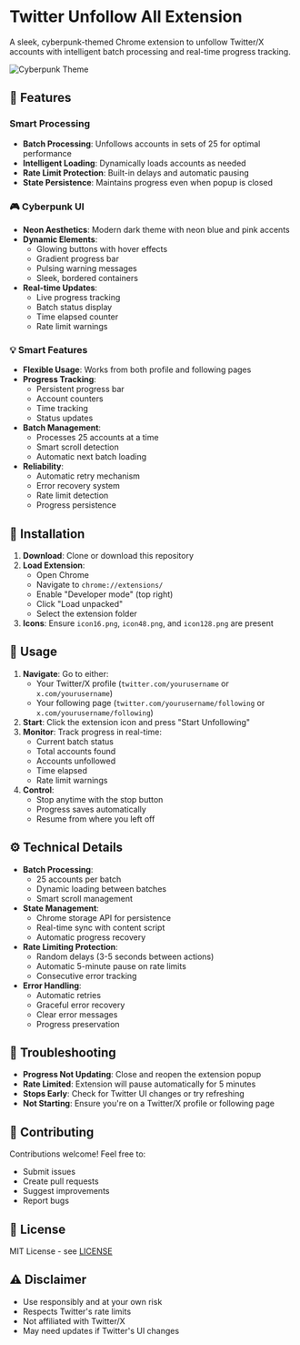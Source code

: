 # Twitter Unfollow All Extension

A sleek, cyberpunk-themed Chrome extension to unfollow Twitter/X accounts with intelligent batch processing and real-time progress tracking.

![Cyberpunk Theme](preview.png)

## 🌟 Features

### Smart Processing
- **Batch Processing**: Unfollows accounts in sets of 25 for optimal performance
- **Intelligent Loading**: Dynamically loads accounts as needed
- **Rate Limit Protection**: Built-in delays and automatic pausing
- **State Persistence**: Maintains progress even when popup is closed

### 🎮 Cyberpunk UI
- **Neon Aesthetics**: Modern dark theme with neon blue and pink accents
- **Dynamic Elements**: 
  - Glowing buttons with hover effects
  - Gradient progress bar
  - Pulsing warning messages
  - Sleek, bordered containers
- **Real-time Updates**:
  - Live progress tracking
  - Batch status display
  - Time elapsed counter
  - Rate limit warnings

### 💡 Smart Features
- **Flexible Usage**: Works from both profile and following pages
- **Progress Tracking**:
  - Persistent progress bar
  - Account counters
  - Time tracking
  - Status updates
- **Batch Management**:
  - Processes 25 accounts at a time
  - Smart scroll detection
  - Automatic next batch loading
- **Reliability**:
  - Automatic retry mechanism
  - Error recovery system
  - Rate limit detection
  - Progress persistence

## 🚀 Installation
1. **Download**: Clone or download this repository
2. **Load Extension**:
   - Open Chrome
   - Navigate to `chrome://extensions/`
   - Enable "Developer mode" (top right)
   - Click "Load unpacked"
   - Select the extension folder
3. **Icons**: Ensure `icon16.png`, `icon48.png`, and `icon128.png` are present

## 🎯 Usage
1. **Navigate**: Go to either:
   - Your Twitter/X profile (`twitter.com/yourusername` or `x.com/yourusername`)
   - Your following page (`twitter.com/yourusername/following` or `x.com/yourusername/following`)
2. **Start**: Click the extension icon and press "Start Unfollowing"
3. **Monitor**: Track progress in real-time:
   - Current batch status
   - Total accounts found
   - Accounts unfollowed
   - Time elapsed
   - Rate limit warnings
4. **Control**: 
   - Stop anytime with the stop button
   - Progress saves automatically
   - Resume from where you left off

## ⚙️ Technical Details
- **Batch Processing**:
  - 25 accounts per batch
  - Dynamic loading between batches
  - Smart scroll management
- **State Management**:
  - Chrome storage API for persistence
  - Real-time sync with content script
  - Automatic progress recovery
- **Rate Limiting Protection**:
  - Random delays (3-5 seconds between actions)
  - Automatic 5-minute pause on rate limits
  - Consecutive error tracking
- **Error Handling**:
  - Automatic retries
  - Graceful error recovery
  - Clear error messages
  - Progress preservation

## 🔧 Troubleshooting
- **Progress Not Updating**: Close and reopen the extension popup
- **Rate Limited**: Extension will pause automatically for 5 minutes
- **Stops Early**: Check for Twitter UI changes or try refreshing
- **Not Starting**: Ensure you're on a Twitter/X profile or following page

## 🤝 Contributing
Contributions welcome! Feel free to:
- Submit issues
- Create pull requests
- Suggest improvements
- Report bugs

## 📜 License
MIT License - see [LICENSE](LICENSE)

## ⚠️ Disclaimer
- Use responsibly and at your own risk
- Respects Twitter's rate limits
- Not affiliated with Twitter/X
- May need updates if Twitter's UI changes